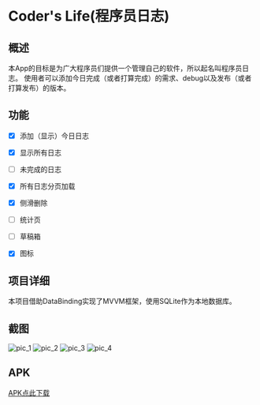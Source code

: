 # Coder's Life(程序员日志)

## 概述

本App的目标是为广大程序员们提供一个管理自己的软件，所以起名叫程序员日志。
使用者可以添加今日完成（或者打算完成）的需求、debug以及发布（或者打算发布）的版本。

## 功能

- [X] 添加（显示）今日日志

- [x] 显示所有日志

- [ ] 未完成的日志

- [x] 所有日志分页加载

- [x] 侧滑删除

- [ ] 统计页

- [ ] 草稿箱

- [x] 图标

## 项目详细

本项目借助DataBinding实现了MVVM框架，使用SQLite作为本地数据库。

## 截图

 ![pic_1](./screenshots/pic_1.png)
 ![pic_2](./screenshots/pic_2.png)
 ![pic_3](./screenshots/pic_3.png)
 ![pic_4](./screenshots/pic_4.png)

## APK

[APK点此下载](./apk/CoderLife_0.0.1.apk)